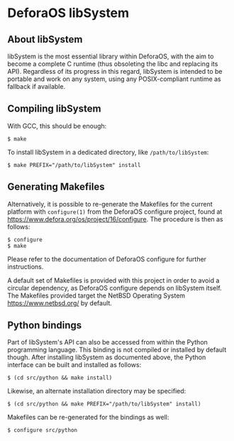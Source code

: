 DeforaOS libSystem
==================

About libSystem
---------------

libSystem is the most essential library within DeforaOS, with the aim to become
a complete C runtime (thus obsoleting the libc and replacing its API).
Regardless of its progress in this regard, libSystem is intended to be portable
and work on any system, using any POSIX-compliant runtime as fallback if
available.


Compiling libSystem
-------------------

With GCC, this should be enough:

    $ make

To install libSystem in a dedicated directory, like `/path/to/libSystem`:

    $ make PREFIX="/path/to/libSystem" install


Generating Makefiles
--------------------

Alternatively, it is possible to re-generate the Makefiles for the current
platform with `configure(1)` from the DeforaOS configure project, found at
<https://www.defora.org/os/project/16/configure>. The procedure is then as
follows:

    $ configure
    $ make

Please refer to the documentation of DeforaOS configure for further
instructions.

A default set of Makefiles is provided with this project in order to avoid a
circular dependency, as DeforaOS configure depends on libSystem itself. The
Makefiles provided target the NetBSD Operating System <https://www.netbsd.org/>
by default.


Python bindings
---------------

Part of libSystem's API can also be accessed from within the Python programming
language. This binding is not compiled or installed by default though. After
installing libSystem as documented above, the Python interface can be built and
installed as follows:

    $ (cd src/python && make install)

Likewise, an alternate installation directory may be specified:

    $ (cd src/python && make PREFIX="/path/to/libSystem" install)

Makefiles can be re-generated for the bindings as well:

    $ configure src/python
